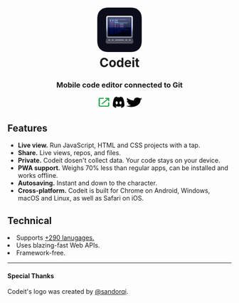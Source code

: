 <h1 align="center">
  <a href="https://codeit.codes"><img src="/icons/app-favicon.png" height="100" width="100"></a>
  <br>
  Codeit
</h1>
<p align="center">
  <h3 align="center">  
    Mobile code editor connected to Git
  </h3>
</p>
<p align="center">
  <a href="https://codeit.codes"><img src="/icons/social/tryit.svg" width="32" height="26"></a>
  <a href="https://discord.gg/47RFy3Vfmg"><img src="/icons/social/discordapp.svg" width="26" height="26"></a>
  <a href="https://twitter.com/codeitcodes"><img src="/icons/social/twitter.svg" width="36" height="26"></a>
</p>

<h2>Features</h2>

<ul>

  <li><b>Live view.</b> Run JavaScript, HTML and CSS projects with a tap.</li>
  
  <li><b>Share.</b> Live views, repos, and files.</li>
  
  <li><b>Private.</b> Codeit dosen't collect data. Your code stays on your device.</li>
  
  <li><b>PWA support.</b> Weighs 70% less than regular apps, can be installed and works offline.</li>
  
  <li><b>Autosaving.</b> Instant and down to the character.</li>
  
  <li><b>Cross-platform.</b> Codeit is built for Chrome on Android, Windows, macOS and Linux, as well as Safari on iOS.</li>

</ul>
<h2>Technical</h2>

<li>Supports <a href="https://codeit.codes/homepage/lang">+290 lanugages.</a></li>

<li>Uses blazing-fast Web APIs.</li>

<li>Framework-free.</li>

<hr>

<h4>Special Thanks</h4>
Codeit's logo was created by <a href="https://twitter.com/sandorqi">@sandorqi</a>.
